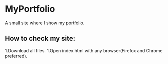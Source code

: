 # MyPortfolio
A small site where I show my portfolio.

## How to check my site:
1.Download all files.
1.Open index.html with any browser(Firefox and Chrome preferred).
